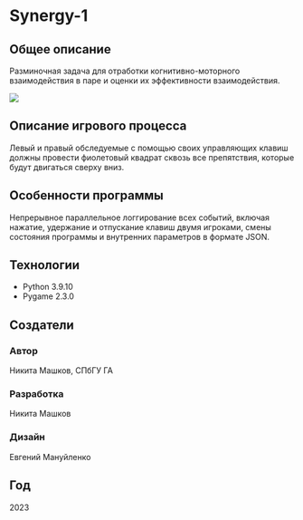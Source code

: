 # Synergy-1
## Общее описание
Разминочная задача для отработки когнитивно-моторного взаимодействия в паре и оценки их эффективности взаимодействия.

![](https://i.postimg.cc/Xqtmj12B/1-1.png?raw=true)
## Описание игрового процесса
Левый и правый обследуемые с помощью своих управляющих клавиш должны провести фиолетовый квадрат сквозь все препятствия, которые будут двигаться сверху вниз.
## Особенности программы
Непрерывное параллельное логгирование всех событий, включая нажатие, удержание и отпускание клавиш двумя игроками, смены состояния программы и внутренних параметров в формате JSON. 
## Технологии
- Python 3.9.10
- Pygame 2.3.0
## Создатели
### Автор
Никита Машков, СПбГУ ГА
### Разработка
Никита Машков
### Дизайн
Евгений Мануйленко
## Год
2023
